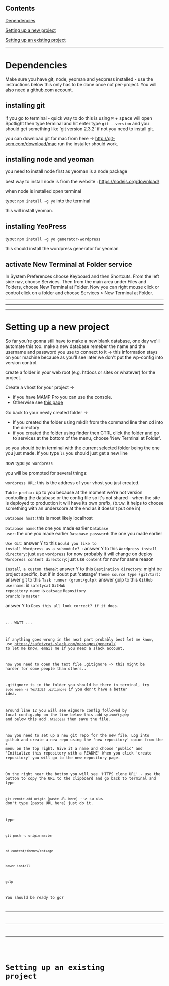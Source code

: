 ## Contents 
[Dependencies](#dep) 

[Setting up a new project](#id1)  

[Setting up an existing project](#id2)  

------
<a id="dep"></a>
# Dependencies
Make sure you have git, node, yeoman and yeopress installed - use the instructions below this only has to be done once not per-project. You will also need a github.com account.

## installing git
if you go to terminal - quick way to do this is using <kbd>⌘</kbd> + <kbd>space</kbd> will open Spotlight then type terminal and hit enter type <code>git --version</code> and you should get something like 'git version 2.3.2' if not you need to install git.

you can download git for mac from here -> http://git-scm.com/download/mac run the installer should work. 

## installing node and yeoman
you need to install node first as yeoman is a node package

best way to install node is from the website : https://nodejs.org/download/

when node is installed open terminal

type: 
    <code>npm install -g yo</code>
into the terminal

this will install yeoman.

## installing YeoPress
type:
    <code>npm install -g yo generator-wordpress</code>
    
this should install the wordpress generator for yeoman

## activate New Terminal at Folder service
In System Preferences choose Keyboard and then Shortcuts. From the left side nav, choose Services. Then from the main area under Files and Folders, choose New Terminal at Folder. Now you can right mouse click or control click on a folder and choose Services > New Terminal at Folder. 

---------
---------
---------

<a id="id1"></a>
# Setting up a new project
So far you're gonna still have to make a new blank database, one day we'll automate this too. make a new database remeber the name and the username and password you use to connect to it -> this information stays on your machine because as you'll see later we don't put the wp-config into version control.

create a folder in your web root (e.g. htdocs or sites or whatever) for the project. 

Create a vhost for your project -> 
* if you have MAMP Pro you can use the console.
* Otherwise see [this page](http://foundationphp.com/tutorials/vhosts_mamp.php) 

Go back to your newly created folder ->
* If you created the folder using mkdir from the command line then cd into the directory
* if you created the folder using finder then  CTRL click the folder and go to services at the bottom of the menu, choose 'New Terminal at Folder'.

so you should be in terminal with the current selected folder being the one you just made. If you type <code>ls</code> you should just get a new line

now type <code>yo wordpress</code>

you will be prompted for several things:

<code>wordpress URL</code>: this is the address of your vhost you just created.

<code>Table prefix:</code> up to you because at the moment we're not version controlling the database or the config file so it's not shared - when the site is deployed to production it will have its own prefix, (b.t.w. it helps to choose something with an underscore at the end as it doesn't put one in)

<code>Database host</code>: this is most likely localhost

<code>Database name</code>: the one you made earlier
<code>Database user</code>: the one you made earlier
<code>Database password</code>: the one you made earlier

<code>Use Git</code>: answer Y to this
<code>Would you like to install Wordpress as a submodule? </code>: answer Y to this
<code>Wordpress install directory</code>: just use <code>wordpress</code> for now probably it will change on deploy
<code>Wordpress content directory</code>: just use <code>content</code> for now for same reason

<code>Install a custom theme?</code>: answer Y to this
<code>Destination directory</code>: might be project specific, but if in doubt put 'catsage'
<code>Theme source type (git/tar)</code>: answer git to this
<code>Task runner (grunt/gulp)</code>: answer gulp to this
<code>GitHub username</code>: is <code>safetycat</code>
<code>GitHub repository name</code>: is <code>catsage</code>
<code>Repository branch</code>: is <code>master</code>

answer Y to <code>Does this all look correct? if it does.

... WAIT ...

if anything goes wrong in the next part probably best let me know, use https://safetycat.slack.com/messages/general/ to let me know, email me if you need a slack account.

now you need to open the text file .gitignore -> this might be harder for some people than others.. 

.gitignore is in the folder you should be there in terminal, try <code>sudo open -a TextEdit .gitignore</code> if you don't have a better idea.

around line 12 you will see #ignore config followed by local-config.php on the line below this add <code>wp-config.php</code> and below this add <code>.htaccess</code> then save the file.

now you need to set up a new git repo for the new file. Log into github and create a new repo using the 'new repository' opion from the + menu on the top right. Give it a name and choose 'public' and 'Initialize this repository with a README' When you click 'create repository' you will go to the new repository page.

On the right near the bottom you will see 'HTTPS clone URL' - use the button to copy the URL to the clipboard and go back to terminal and type

<code>git remote add origin [paste URL here]</code> --> so obs don't type [paste URL here] just do it.

type

<code>git push -u origin master</code>

<code>cd content/themes/catsage </code>

<code>bower install</code>

<code>gulp</code>

You should be ready to go?

---------
---------
---------

<a id="id2"></a>
# Setting up an existing project

